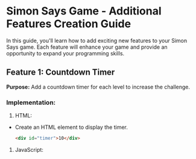 # Simon Says Game - Additional Features Creation Guide

In this guide, you'll learn how to add exciting new features to your Simon Says game. Each feature will enhance your game and provide an opportunity to expand your programming skills.

## Feature 1: Countdown Timer

**Purpose:** Add a countdown timer for each level to increase the challenge.

### Implementation:

1. HTML:

- Create an HTML element to display the timer.
  ```HTML
  <div id="timer">10</div>
  ```

1. JavaScript:

```

```
